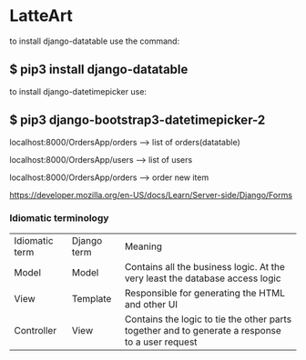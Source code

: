 # LatteArt

to install django-datatable use the command:

## $ pip3 install django-datatable

to install django-datetimepicker use:

## $ pip3 django-bootstrap3-datetimepicker-2


localhost:8000/OrdersApp/orders  --> list of orders(datatable)

localhost:8000/OrdersApp/users  --> list of users


localhost:8000/OrdersApp/orders  --> order new item








https://developer.mozilla.org/en-US/docs/Learn/Server-side/Django/Forms

### Idiomatic terminology
<table>
<tr><td>Idiomatic term </td><td> Django term </td><td> Meaning</td></tr>
<tr><td>Model          </td><td> Model       </td><td>  Contains all the business logic. At the very least the database access logic</td></tr>
<tr><td>View           </td><td> Template    </td><td>  Responsible for generating the HTML and other UI</td></tr>
<tr><td>Controller     </td><td> View        </td><td>  Contains the logic to tie the other parts together and to generate a response to a user request</td></tr>
</table>
